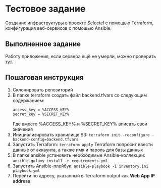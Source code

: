 # Тестовое задание

Создание инфраструктуры в проекте Selectel с помощью Terraform, конфигурация веб-сервисов с помощью Ansible.

## Выполненное задание

Работу приложения, если сервера ещё не умерли, можно проверить [тут](http://5.35.4.229).

## Пошаговая инструкция

 1. Склонировать репозиторий
 2. В папке terraform создать файл backend.tfvars со следующим содержанием:
	```bash
	access_key = %ACCESS_KEY%
	secret_key = %SECRET_KEY%
	```
	Где вместо %ACCESS_KEY% и %SECRET_KEY% вписать свои значения
 3. Инициализировать хранилище S3:
	`terraform init -reconfigure -backend-config=backend.tfvars`
 4. Запустить Terraform:
	`terraform apply`
	Terraform попросит ввести данные от аккаунта, а также имя и пароль для базы данных
 5. В папке ansible установить необходимые Ansible-коллекции:
	`ansible-galaxy install -r requirements.yml`
 6. Запустить Ansible-плейбук:
	`ansible-playbook -i inventory.ini playbook.yml`
 7. Перейти по адресу, указанный в Terraform output как **Web App IP address**
